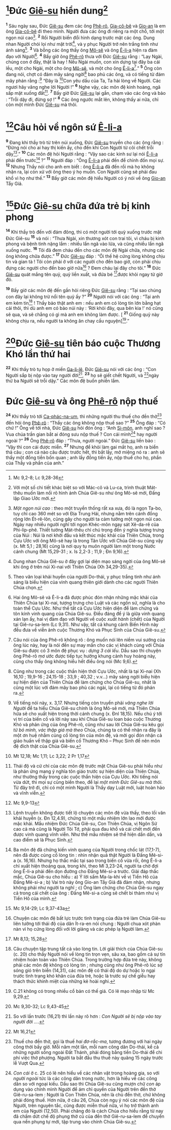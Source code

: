 # [^1@-ef6d0341-8e14-4385-bc62-c4102ade0003]Đức [Giê-su]() hiển dung[^1-ef6d0341-8e14-4385-bc62-c4102ade0003]
<sup><b>1</b></sup> Sáu ngày sau, Đức [Giê-su]() đem các ông [Phê-rô](), [Gia-cô-bê]() và [Gio-an]() là em ông [Gia-cô-bê]() đi theo mình. Người đưa các ông đi riêng ra một chỗ, tới một ngọn núi cao[^2-ef6d0341-8e14-4385-bc62-c4102ade0003]. <sup><b>2</b></sup> Rồi Người biến đổi hình dạng trước mặt các ông. Dung nhan Người chói lọi như mặt trời[^3-ef6d0341-8e14-4385-bc62-c4102ade0003], và y phục Người trở nên trắng tinh như ánh sáng[^4-ef6d0341-8e14-4385-bc62-c4102ade0003]. <sup><b>3</b></sup> Và bỗng các ông thấy ông [Mô-sê]() và ông [Ê-li-a]() hiện ra đàm đạo với Người[^5-ef6d0341-8e14-4385-bc62-c4102ade0003]. <sup><b>4</b></sup> Bấy giờ ông [Phê-rô]() thưa với Đức [Giê-su]() rằng : “Lạy Ngài, chúng con ở đây, thật là hay ! Nếu Ngài muốn, con xin dựng tại đây ba cái lều, một cho Ngài, một cho ông [Mô-sê](), và một cho ông [Ê-li-a]()[^6-ef6d0341-8e14-4385-bc62-c4102ade0003].” <sup><b>5</b></sup> Ông còn đang nói, chợt có đám mây sáng ngời[^7-ef6d0341-8e14-4385-bc62-c4102ade0003] bao phủ các ông, và có tiếng từ đám mây phán rằng :[^8-ef6d0341-8e14-4385-bc62-c4102ade0003] “Đây là [^2@-ef6d0341-8e14-4385-bc62-c4102ade0003]Con yêu dấu của Ta, Ta hài lòng về Người. Các ngươi hãy vâng nghe lời Người !” <sup><b>6</b></sup> Nghe vậy, các môn đệ kinh hoàng, ngã sấp mặt xuống đất[^9-ef6d0341-8e14-4385-bc62-c4102ade0003]. <sup><b>7</b></sup> Bấy giờ Đức [Giê-su]() lại gần, chạm vào các ông và bảo : “Trỗi dậy đi, đừng sợ !” <sup><b>8</b></sup> Các ông ngước mắt lên, không thấy ai nữa, chỉ còn một mình Đức [Giê-su]() mà thôi.


# [^3@-ef6d0341-8e14-4385-bc62-c4102ade0003]Câu hỏi về ngôn sứ [Ê-li-a]()
<sup><b>9</b></sup> Đang khi thầy trò từ trên núi xuống, Đức [Giê-su]() truyền cho các ông rằng : “Đừng nói cho ai hay thị kiến ấy, cho đến khi Con Người từ cõi chết trỗi dậy[^10-ef6d0341-8e14-4385-bc62-c4102ade0003].” <sup><b>10</b></sup> Các môn đệ hỏi Người rằng : “Vậy sao các kinh sư lại nói [Ê-li-a]() phải đến trước[^11-ef6d0341-8e14-4385-bc62-c4102ade0003] ?” <sup><b>11</b></sup> Người đáp : “Ông [Ê-li-a]() phải đến để chỉnh đốn mọi sự. <sup><b>12</b></sup> Nhưng Thầy nói cho anh em biết : ông [Ê-li-a]() đã đến rồi mà họ không nhận ra, lại còn xử với ông theo ý họ muốn. Con Người cũng sẽ phải đau khổ vì họ như thế.” <sup><b>13</b></sup> Bấy giờ các môn đệ hiểu Người có ý nói về ông [Gio-an]() Tẩy Giả.


# [^4@-ef6d0341-8e14-4385-bc62-c4102ade0003]Đức [Giê-su]() chữa đứa trẻ bị kinh phong
<sup><b>14</b></sup> Khi thầy trò đến với đám đông, thì có một người tới quỳ xuống trước mặt Đức Giê-su <sup><b>15</b></sup> và nói : “Thưa Ngài, xin thương xót con trai tôi, vì cháu bị kinh phong và bệnh tình nặng lắm : nhiều lần ngã vào lửa, và cũng nhiều lần ngã xuống nước. <sup><b>16</b></sup> Tôi đã đem cháu đến cho các môn đệ Ngài chữa, nhưng các ông không chữa được.” <sup><b>17</b></sup> Đức [Giê-su]() đáp : “Ôi thế hệ cứng lòng không chịu tin và gian tà ! Tôi còn phải ở với các người cho đến bao giờ, còn phải chịu đựng các người cho đến bao giờ nữa[^12-ef6d0341-8e14-4385-bc62-c4102ade0003] ? Đem cháu lại đây cho tôi.” <sup><b>18</b></sup> Đức [Giê-su]() quát mắng tên quỷ, quỷ liền xuất, và đứa bé [^5@-ef6d0341-8e14-4385-bc62-c4102ade0003]được khỏi ngay từ giờ đó.

<sup><b>19</b></sup> Bấy giờ các môn đệ đến gần hỏi riêng Đức [Giê-su]() rằng : “Tại sao chúng con đây lại không trừ nổi tên quỷ ấy ?” <sup><b>20</b></sup> Người nói với các ông : “Tại anh em kém tin[^13-ef6d0341-8e14-4385-bc62-c4102ade0003] ! Thầy bảo thật anh em : nếu anh em có lòng tin lớn bằng hạt cải thôi, thì dù anh em có bảo núi này : ‘Rời khỏi đây, qua bên kia !’ nó cũng sẽ qua, và sẽ chẳng có gì mà anh em không làm được. \[ <sup><b>21</b></sup> Giống quỷ này không chịu ra, nếu người ta không ăn chay cầu nguyện][^14-ef6d0341-8e14-4385-bc62-c4102ade0003].”


# [^6@-ef6d0341-8e14-4385-bc62-c4102ade0003]Đức [Giê-su]() tiên báo cuộc Thương Khó lần thứ hai
<sup><b>22</b></sup> Khi thầy trò tụ họp ở miền [Ga-li-lê](), Đức [Giê-su]() nói với các ông : “Con Người sắp bị nộp vào tay người đời[^15-ef6d0341-8e14-4385-bc62-c4102ade0003], <sup><b>23</b></sup> họ sẽ giết chết Người, và [^7@-ef6d0341-8e14-4385-bc62-c4102ade0003]ngày thứ ba Người sẽ trỗi dậy.” Các môn đệ buồn phiền lắm.


# Đức [Giê-su]() và ông [Phê-rô]() nộp thuế
<sup><b>24</b></sup> Khi thầy trò tới [Ca-phác-na-um](), thì những người thu thuế cho đền thờ[^16-ef6d0341-8e14-4385-bc62-c4102ade0003] đến hỏi ông [Phê-rô]() : “Thầy các ông không nộp thuế sao ?” <sup><b>25</b></sup> Ông đáp : “Có chứ !” Ông về tới nhà, Đức [Giê-su]() hỏi đón ông : “Anh [Si-môn](), anh nghĩ sao ? Vua chúa trần gian bắt ai đóng sưu nộp thuế ? Con cái mình[^17-ef6d0341-8e14-4385-bc62-c4102ade0003] hay người ngoài ?” <sup><b>26</b></sup> Ông [Phê-rô]() đáp : “Thưa, người ngoài.” Đức [Giê-su]() liền bảo : “Vậy thì con cái được miễn. <sup><b>27</b></sup> Nhưng để khỏi làm gai mắt họ, anh ra biển thả câu ; con cá nào câu được trước hết, thì bắt lấy, mở miệng nó ra : anh sẽ thấy một đồng tiền bốn quan ; anh lấy đồng tiền ấy, nộp thuế cho họ, phần của Thầy và phần của anh.”

[^1-ef6d0341-8e14-4385-bc62-c4102ade0003]: Với một số chi tiết khác biệt so với Mác-cô và Lu-ca, trình thuật Mát-thêu muốn làm nổi rõ hình ảnh Chúa Giê-su như ông Mô-sê mới, Đấng lập Giao Ước mới.
[^2-ef6d0341-8e14-4385-bc62-c4102ade0003]: *Một ngọn núi cao* : theo một truyền thống rất xa xưa, đó là ngọn Ta-bo, tuy chỉ cao 360 mét so với Địa Trung Hải, nhưng nằm trên cánh đồng rộng lớn Ét-rê-lôn, cũng gây cho người ta cảm tưởng một ngọn núi cao. Ngày nay nhiều người nghĩ tới ngọn Khéc-môn ngay sát Xê-da-rê của Phi-líp-phê. Thiết tưởng Mát-thêu chỉ chú trọng đến ý nghĩa tượng trưng của Núi : Núi là nơi khởi đầu và kết thúc mặc khải của Thiên Chúa, trong Cựu Ước với ông Mô-sê hay là trong Tân Ước với Chúa Giê-su cũng vậy (x. Mt 5,1 ; 28,16) cũng là nơi quy tụ muôn người làm một trong Nước cánh chung (Mt 15,29-31 ; x. Is 2,2-3 ; 11,9 ; Đn 9,16).
[^3-ef6d0341-8e14-4385-bc62-c4102ade0003]: Dung nhan Chúa Giê-su ở đây gợi lại diện mạo sáng ngời của ông Mô-sê khi ông ở trên núi Xi-nai với Thiên Chúa (Xh 34,29-35).
[^4-ef6d0341-8e14-4385-bc62-c4102ade0003]: Theo văn loại khải huyền của người Do-thái, y phục trắng tinh như ánh sáng là biểu hiện của vinh quang thiên giới dành cho các người Thiên Chúa chọn.
[^5-ef6d0341-8e14-4385-bc62-c4102ade0003]: Hai ông Mô-sê và Ê-li-a đã được phúc đón nhận những mặc khải của Thiên Chúa tại Xi-nai, tượng trưng cho Luật và các ngôn sứ, nghĩa là cho toàn thể Cựu Ước. Như thế tất cả Cựu Ước hiện diện để làm chứng và tôn kính vinh quang của Chúa Giê-su. Điều đáng để ý là giữa vinh quang xán lạn ấy, hai vị đàm đạo với Người về cuộc *xuất hành* (chết) của Người tại Giê-ru-sa-lem (Lc 9,31). Như vậy, tất cả khung cảnh Biến Hình này đều đưa về viễn ảnh cuộc Thương Khó và Phục Sinh của Chúa Giê-su.
[^6-ef6d0341-8e14-4385-bc62-c4102ade0003]: Câu nói của ông Phê-rô không rõ : ông muốn nói lên niềm vui sướng của ông lúc này, hay là nói đến sự may mắn cho các vị khách cùng với Chúa Giê-su được có 3 môn đệ phục vụ : *dựng 3 cái lều*. Dầu sao thì chuyện ông Phê-rô mơ ước được tiếp tục hưởng khung cảnh huy hoàng này, cũng cho thấy ông không hiểu hết điều ông nói (Mc 9,6).
[^7-ef6d0341-8e14-4385-bc62-c4102ade0003]: Cũng như trong các cuộc thần hiện thời Cựu Ước, nhất là tại Xi-nai (Xh 16,10 ; 19,9-16 ; 24,15-18 ; 33,9 ; 40,32 ; v.v...) mây sáng ngời biểu hiện sự hiện diện của Thiên Chúa để làm chứng cho Chúa Giê-su, nhất là cũng một lúc với đám mây bao phủ các ngài, lại có tiếng từ đó phán ra.
[^8-ef6d0341-8e14-4385-bc62-c4102ade0003]: Về tiếng nói này, x. 3,17. Nhưng tiếng còn truyền phải *vâng nghe lời Người* để ta hiểu Chúa Giê-su chính là ông Mô-sê mới, mà Thiên Chúa hứa sẽ cho xuất hiện trong thời cánh chung (x. Đnl 18,15). Nếu chú ý tới vị trí của biến cố và lời này sau khi Chúa Giê-su loan báo cuộc Thương Khó và phản ứng của ông Phê-rô, cũng như sau lời Chúa Giê-su kêu gọi *từ bỏ mình, vác thập giá mà theo* Chúa, chúng ta có thể nhận ra đây là một ơn huệ nhằm củng cố lòng tin của môn đệ, và mời gọi đón nhận cả giáo huấn về thập giá và biến cố Thương Khó – Phục Sinh để nên môn đệ đích thật của Chúa Giê-su.
[^9-ef6d0341-8e14-4385-bc62-c4102ade0003]: Thái độ và cử chỉ của các môn đệ trước mặt Chúa Giê-su phải hiểu như là phản ứng mang ý nghĩa tôn giáo trước sự hiện diện của Thiên Chúa, như thường thấy trong các cuộc thần hiện của Cựu Ước. Khi tiếng nói vừa dứt, thì mọi sự cũng biến theo, để lại *một mình Đức Giê-su mà thôi*. Từ đây trở đi, chỉ có một mình Người là Thầy dạy Luật mới, luật hoàn hảo và vĩnh viễn.
[^10-ef6d0341-8e14-4385-bc62-c4102ade0003]: Lệnh truyền không được tiết lộ chuyện các môn đệ vừa thấy, theo lối văn khải huyền (x. Đn 12,4.9), chứng tỏ một mầu nhiệm lớn lao mới được mặc khải. Mầu nhiệm Đức Chúa Giê-su, Con Thiên Chúa, vị Ngôn Sứ cao cả mà cũng là Người Tôi Tớ, phải qua đau khổ và cái chết mới đến được vinh quang vĩnh viễn. Như thế mầu nhiệm sẽ thể hiện dần dần, và cao điểm sẽ là Phục Sinh.
[^11-ef6d0341-8e14-4385-bc62-c4102ade0003]: Ba môn đệ đã chứng kiến vinh quang của Người trong chốc lát (17,1-7), nên đã được củng cố lòng tin : nhìn nhận quả thật Người là Đấng Mê-si-a (x. 16,16). Nhưng họ thắc mắc tại sao trong biến cố vừa rồi, ông Ê-li-a chỉ xuất hiện thoáng qua, trong khi, theo Ml 3,23-24, người ta chờ đợi ông Ê-li-a phải đến dọn đường cho Đấng Mê-si-a trước. Giải đáp thắc mắc, Chúa Giê-su cho hiểu : a) Ý lời sấm Ma-la-khi về vị Tiền Hô của Đấng Mê-si-a ; b) Vai trò này ông Gio-an Tẩy Giả đã đảm nhận, nhưng không phải như người ta nghĩ ; c) Ông làm chứng cho Chúa Giê-su ngay cả trong cái chết của ông : Đấng Mê-si-a cũng sẽ chết bi thảm như vị Tiền Hô của mình.
[^12-ef6d0341-8e14-4385-bc62-c4102ade0003]: Chuyện các môn đệ bất lực trước tình trạng của đứa trẻ làm Chúa Giê-su liên tưởng tới thái độ của dân Ít-ra-en nói chung : Người chua xót phàn nàn vì họ cứng lòng đối với lời giảng và các phép lạ Người làm.
[^13-ef6d0341-8e14-4385-bc62-c4102ade0003]: Câu chuyện tập trung tất cả vào lòng tin. Lời giải thích của Chúa Giê-su (c. 20) cho thấy Người nói về lòng tin trọn vẹn, sâu xa, bao gồm cả sự tín nhiệm hoàn toàn vào Thiên Chúa. Trong trường hợp đứa trẻ này, không phải các môn đệ không có lòng tin ; nhưng cũng như ông Phê-rô lúc sợ sóng gió trên biển (14,31), các môn đệ có thái độ do dự hoặc lo ngại trước tình trạng khó khăn của đứa trẻ, hoặc là trước sự chế giễu hay thách thức khinh miệt của những kẻ hoài nghi.
[^14-ef6d0341-8e14-4385-bc62-c4102ade0003]: C.21 không có trong nhiều cổ bản có thế giá. Có lẽ mạo nhập từ Mc 9,29.
[^15-ef6d0341-8e14-4385-bc62-c4102ade0003]: So với lần trước (16,21) thì lần này rõ hơn : *Con Người sẽ bị nộp vào tay người đời ...*.
[^16-ef6d0341-8e14-4385-bc62-c4102ade0003]: Thuế cho đền thờ, gọi là thuế *hai đơ-rắc-ma*, tương đương với hai ngày công thời bấy giờ. Mỗi năm một lần, mỗi nam công dân Do-thái, kể cả những người sống ngoài Đất Thánh, phải đóng bằng tiền Do-thái để chi phí việc thờ phượng. Người ta bắt đầu thu thuế này quãng 15 ngày trước lễ Vượt Qua.
[^17-ef6d0341-8e14-4385-bc62-c4102ade0003]: *Con cái* ở c. 25 có lẽ nên hiểu về các nhân vật trong hoàng gia, so với *người ngoài* tức là các công dân trong nước, hơn là hiểu về các công dân so với ngoại kiều. Dầu sao thì Chúa Giê-su cũng mượn chữ *con* áp dụng vào chính mình Người để ám chỉ quyền của Người trên đền thờ Giê-ru-sa-lem : Người là Con Thiên Chúa, nên là chủ đền thờ, chứ không phải đóng thuế. Hơn nữa, ở câu 26, Chúa còn ngụ ý nói các môn đệ của Người, trên nguyên tắc, cũng được miễn thuế nữa, vì họ trở thành anh em của Người (12,50). Phải chăng đó là cách Chúa cho hiểu rằng từ nay đã chấm dứt chế độ phụng thờ cũ của đền thờ Giê-ru-sa-lem để chuyển qua nền phụng tự mới, tập trung vào chính Chúa Giê-su.
[^1@-ef6d0341-8e14-4385-bc62-c4102ade0003]: Mc 9,2-8; Lc 9,28-36
[^2@-ef6d0341-8e14-4385-bc62-c4102ade0003]: Mt 12,18; Mc 1,11; Lc 3,22; 2 Pr 1,17
[^3@-ef6d0341-8e14-4385-bc62-c4102ade0003]: Mc 9,9-13
[^4@-ef6d0341-8e14-4385-bc62-c4102ade0003]: Mc 9,14-29; Lc 9,37-43a
[^5@-ef6d0341-8e14-4385-bc62-c4102ade0003]: Mt 8,13; 15,28
[^6@-ef6d0341-8e14-4385-bc62-c4102ade0003]: Mc 9,30-32; Lc 9,43-45
[^7@-ef6d0341-8e14-4385-bc62-c4102ade0003]: Mt 16,21